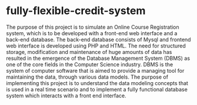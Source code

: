 # fully-flexible-credit-system
The purpose of this project is to simulate an Online Course Registration system, which is to be developed with a front-end web interface and a back-end database. 
The back-end database consists of Mysql and frontend web interface is developed using PHP and HTML. 
The need for structured storage, modification and maintenance of huge amounts of data has resulted in the emergence of the Database Management System (DBMS) as one of the core fields in the Computer Science industry. 
DBMS is the system of computer software that is aimed to provide a managing tool for maintaining the data, through various data models. 
The purpose of implementing this project is to understand the data modeling concepts that is used in a real time scenario and to implement a fully functional database system which interacts with a front end interface. 
